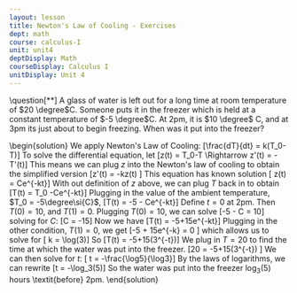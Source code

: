 ```yaml
---
layout: lesson
title: Newton's Law of Cooling - Exercises
dept: math
course: calculus-I
unit: unit4
deptDisplay: Math
courseDisplay: Calculus I
unitDisplay: Unit 4
---
```

\question[$**$] A glass of water is left out for a long time at room temperature of $20 \degree$C. Someone puts it in the freezer which is held at a constant temperature of $-5 \degree$C. At 2pm, it is $10 \degree$ C, and at 3pm its just about to begin freezing. When was it put into the freezer?

\begin{solution}
We apply Newton's Law of Cooling: 
\[\frac{dT}{dt} = k(T_0-T)\]
To solve the differential equation, let 
\[z(t) = T_0-T \Rightarrow z'(t) = -T'(t)\]
This means we can plug $z$ into the Newton's law of cooling to obtain the simplified version
\[z'(t) = -kz(t) \]
This equation has known solution 
\[ z(t) = Ce^{-kt}\]
With out definition of $z$ above, we can plug $T$ back in to obtain 
\[T(t) = T_0 -Ce^{-kt}\]
Plugging in the value of the ambient temperature, $T_0 = -5\degree\si{C}$, 
\[T(t) = -5 - Ce^{-kt}\]
Define $t = 0$ at 2pm. Then $T(0) = 10$, and $T(1) = 0$. Plugging $T(0) = 10$, we can solve 
\[-5 - C = 10\] 
solving for $C$:
\[C = -15\]
Now we have \[T(t) = -5+15e^{-kt}\]
Plugging in the other condition, $T(1) = 0$, we get 
\[-5 + 15e^{-k} = 0 \]
which allows us to solve for \[ k = \log(3)\]
So \[T(t) = -5+15(3^{-t})\]
We plug in $T = 20$ to find the time at which the water was put into the freezer. 
\[20 = -5+15(3^{-t}) \]
We can then solve for $t$:
\[ t = -\frac{\log5}{\log3}\]
By the laws of logarithms, we can rewrite
\[t = -\log_3(5)\]
So the water was put into the freezer $\log_3(5)$ hours \textit{before} 2pm.
\end{solution}
